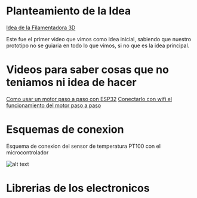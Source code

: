 # Planteamiento de la Idea 

[Idea de la Filamentadora 3D](https://youtu.be/36BITwMVMGE?si=6mY6h9IGPmX1kqub)

Este fue el primer video que vimos como idea inicial, sabiendo que nuestro prototipo no se guiaria en todo lo que vimos, si no que es la idea principal.

# Videos para saber cosas que no teniamos ni idea de hacer 

[Como usar un motor paso a paso con ESP32](https://www.youtube.com/watch?v=MP3kUJ6SFCQ)
[Conectarlo con wifi el funcionamiento del motor paso a paso](https://www.youtube.com/watch?v=ysoVaclMy9Y)

# Esquemas de conexion

Esquema de conexion del sensor de temperatura PT100 con el microcontrolador 

![alt text](https://github.com/tobermudezl/ProyectoFilamentadora3D/edit/main/6.%20Referencias/sensortemp.png)

# Librerias de los electronicos


